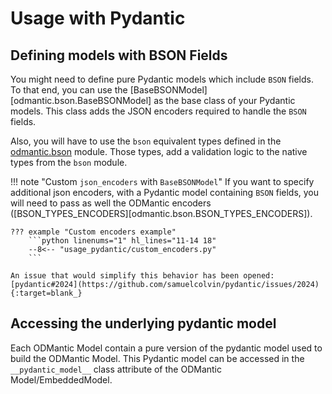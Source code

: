 # Usage with Pydantic

## Defining models with BSON Fields

You might need to define pure Pydantic models which include `BSON` fields. To that end,
you can use the [BaseBSONModel][odmantic.bson.BaseBSONModel] as the base class of your
Pydantic models. This class adds the JSON encoders required to handle the `BSON` fields.

Also, you will have to use the `bson` equivalent types defined in the
[odmantic.bson](api_reference/bson.md) module. Those types, add a validation logic to
the native types from the `bson` module.

!!! note "Custom `json_encoders` with `BaseBSONModel`"
    If you want to specify additional json encoders, with a Pydantic model containing
    `BSON` fields, you will need to pass as well the ODMantic encoders
    ([BSON_TYPES_ENCODERS][odmantic.bson.BSON_TYPES_ENCODERS]).

    ??? example "Custom encoders example"
        ```python linenums="1" hl_lines="11-14 18"
        --8<-- "usage_pydantic/custom_encoders.py"
        ```

    An issue that would simplify this behavior has been opened: [pydantic#2024](https://github.com/samuelcolvin/pydantic/issues/2024){:target=blank_}
## Accessing the underlying pydantic model

Each ODMantic Model contain a pure version of the pydantic model used to build the
ODMantic Model. This Pydantic model can be accessed in the `__pydantic_model__` class
attribute of the ODMantic Model/EmbeddedModel.
